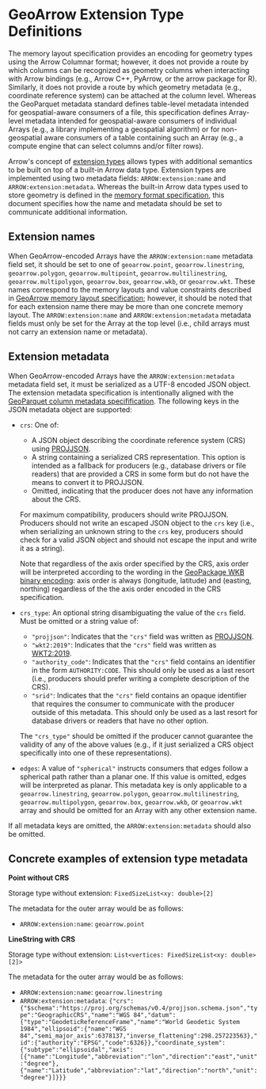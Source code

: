 
# GeoArrow Extension Type Definitions

The memory layout specification provides an encoding for geometry types
using the Arrow Columnar format; however, it does not provide a route by
which columns can be recognized as geometry columns when interacting with
Arrow bindings (e.g., Arrow C++, PyArrow, or the arrow package for R).
Similarly, it does not provide a route by which geometry metadata (e.g.,
coordinate reference system) can be attached at the column level.
Whereas the GeoParquet metadata standard defines table-level metadata
intended for geospatial-aware consumers of a file, this specification
defines Array-level metadata intended for geospatial-aware consumers
of individual Arrays (e.g., a library implementing a geospatial algorithm)
or for non-geospatial aware consumers of a table containing such an
Array (e.g., a compute engine that can select columns and/or filter rows).

Arrow's concept of [extension types](https://arrow.apache.org/docs/format/Columnar.html#extension-types)
allows types with additional semantics to be built on top of a built-in
Arrow data type. Extension types are implemented using two metadata fields:
`ARROW:extension:name` and `ARROW:extension:metadata`. Whereas the
built-in Arrow data types used to store geometry is defined in the
[memory format specification](format.md), this document specifies how
the name and metadata should be set to communicate additional
information.

## Extension names

When GeoArrow-encoded Arrays have the `ARROW:extension:name` metadata field set,
it should be set to one of `geoarrow.point`, `geoarrow.linestring`,
`geoarrow.polygon`, `geoarrow.multipoint`, `geoarrow.multilinestring`,
`geoarrow.multipolygon`, `geoarrow.box`, `geoarrow.wkb`, or `geoarrow.wkt`.
These names correspond to the memory layouts and value constraints described in
[GeoArrow memory layout specification](format.md); however, it should be noted
that for each extension name there may be more than one concrete memory layout.
The `ARROW:extension:name` and `ARROW:extension:metadata` metadata fields must
only be set for the Array at the top level (i.e., child arrays must not carry an
extension name or metadata).

## Extension metadata

When GeoArrow-encoded Arrays have the `ARROW:extension:metadata` metadata
field set, it must be serialized as a UTF-8 encoded JSON object. The extension
metadata specification is intentionally aligned with the
[GeoParquet column metadata specifification](https://github.com/opengeospatial/geoparquet/blob/v1.1.0/format-specs/geoparquet.md#metadata).
The following keys in the JSON metadata object are supported:

- `crs`: One of:

    - A JSON object describing the coordinate reference system (CRS)
      using [PROJJSON](https://proj.org/specifications/projjson.html).
    - A string containing a serialized CRS representation. This option
      is intended as a fallback for producers (e.g., database drivers or
      file readers) that are provided a CRS in some form but do not have the
      means to convert it to PROJJSON.
    - Omitted, indicating that the producer does not have any information about
      the CRS.

  For maximum compatibility, producers should write PROJJSON. Producers should not
  write an escaped JSON object to the `crs` key (i.e., when serializing an unknown
  string to the `crs` key, producers should check for a valid JSON object and should
  not escape the input and write it as a string).

  Note that regardless of the axis order specified by the CRS, axis order will be interpreted
  according to the wording in the
  [GeoPackage WKB binary encoding](https://www.geopackage.org/spec130/index.html#gpb_format):
  axis order is always (longitude, latitude) and (easting, northing)
  regardless of the the axis order encoded in the CRS specification.

- `crs_type`: An optional string disambiguating the value of the `crs` field.
  Must be omitted or a string value of:

  - `"projjson"`: Indicates that the `"crs"` field was written as
    [PROJJSON](https://proj.org/specifications/projjson.html).
  - `"wkt2:2019"`: Indicates that the `"crs"` field was written as
    [WKT2:2019](https://www.ogc.org/publications/standard/wkt-crs/).
  - `"authority_code"`: Indicates that the `"crs"` field contains an identifier
    in the form `AUTHORITY:CODE`. This should only be used as a last resort
    (i.e., producers should prefer writing a complete description of the CRS).
  - `"srid"`: Indicates that the `"crs"` field contains an opaque identifier
    that requires the consumer to communicate with the producer outside of
    this metadata. This should only be used as a last resort for database
    drivers or readers that have no other option.

  The `"crs_type"` should be omitted if the producer cannot guarantee the validity
  of any of the above values (e.g., if it just serialized a CRS object
  specifically into one of these representations).

- `edges`: A value of `"spherical"` instructs consumers that edges follow a
  spherical path rather than a planar one. If this value is omitted, edges will
  be interpreted as planar. This metadata key is only applicable to a
  `geoarrow.linestring`, `geoarrow.polygon`, `geoarrow.multilinestring`,
  `geoarrow.multipolygon`, `geoarrow.box`, `geoarrow.wkb`, or `geoarrow.wkt`
  array and should be omitted for an Array with any other extension name.

If all metadata keys are omitted, the `ARROW:extension:metadata` should
also be omitted.

## Concrete examples of extension type metadata

**Point without CRS**

Storage type without extension: `FixedSizeList<xy: double>[2]`

The metadata for the outer array would be as follows:

- `ARROW:extension:name`: `geoarrow.point`

**LineString with CRS**

Storage type without extension: `List<vertices: FixedSizeList<xy: double>[2]>`

The metadata for the outer array would be as follows:

- `ARROW:extension:name`: `geoarrow.linestring`
- `ARROW:extension:metadata`: `{"crs": {"$schema":"https://proj.org/schemas/v0.4/projjson.schema.json","type":"GeographicCRS","name":"WGS 84","datum":{"type":"GeodeticReferenceFrame","name":"World Geodetic System 1984","ellipsoid":{"name":"WGS 84","semi_major_axis":6378137,"inverse_flattening":298.257223563},"id":{"authority":"EPSG","code":6326}},"coordinate_system":{"subtype":"ellipsoidal","axis":[{"name":"Longitude","abbreviation":"lon","direction":"east","unit":"degree"},{"name":"Latitude","abbreviation":"lat","direction":"north","unit":"degree"}]}}}`
